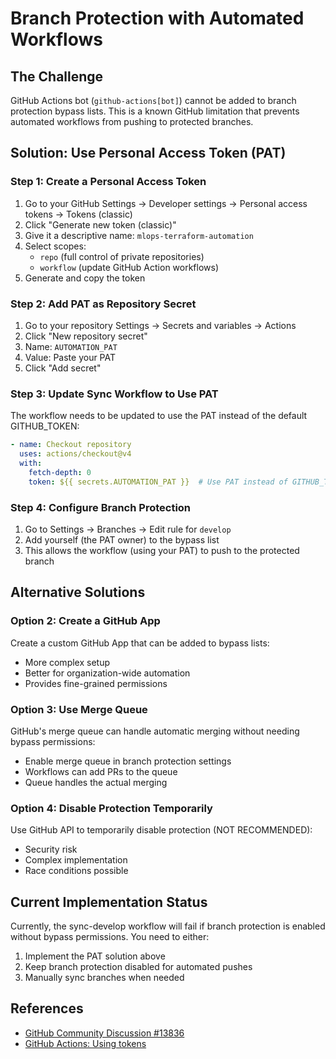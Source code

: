 # Branch Protection with Automated Workflows

## The Challenge

GitHub Actions bot (`github-actions[bot]`) cannot be added to branch protection bypass lists. This is a known GitHub limitation that prevents automated workflows from pushing to protected branches.

## Solution: Use Personal Access Token (PAT)

### Step 1: Create a Personal Access Token

1. Go to your GitHub Settings → Developer settings → Personal access tokens → Tokens (classic)
2. Click "Generate new token (classic)"
3. Give it a descriptive name: `mlops-terraform-automation`
4. Select scopes:
   - `repo` (full control of private repositories)
   - `workflow` (update GitHub Action workflows)
5. Generate and copy the token

### Step 2: Add PAT as Repository Secret

1. Go to your repository Settings → Secrets and variables → Actions
2. Click "New repository secret"
3. Name: `AUTOMATION_PAT`
4. Value: Paste your PAT
5. Click "Add secret"

### Step 3: Update Sync Workflow to Use PAT

The workflow needs to be updated to use the PAT instead of the default GITHUB_TOKEN:

```yaml
- name: Checkout repository
  uses: actions/checkout@v4
  with:
    fetch-depth: 0
    token: ${{ secrets.AUTOMATION_PAT }}  # Use PAT instead of GITHUB_TOKEN
```

### Step 4: Configure Branch Protection

1. Go to Settings → Branches → Edit rule for `develop`
2. Add yourself (the PAT owner) to the bypass list
3. This allows the workflow (using your PAT) to push to the protected branch

## Alternative Solutions

### Option 2: Create a GitHub App

Create a custom GitHub App that can be added to bypass lists:
- More complex setup
- Better for organization-wide automation
- Provides fine-grained permissions

### Option 3: Use Merge Queue

GitHub's merge queue can handle automatic merging without needing bypass permissions:
- Enable merge queue in branch protection settings
- Workflows can add PRs to the queue
- Queue handles the actual merging

### Option 4: Disable Protection Temporarily

Use GitHub API to temporarily disable protection (NOT RECOMMENDED):
- Security risk
- Complex implementation
- Race conditions possible

## Current Implementation Status

Currently, the sync-develop workflow will fail if branch protection is enabled without bypass permissions. You need to either:
1. Implement the PAT solution above
2. Keep branch protection disabled for automated pushes
3. Manually sync branches when needed

## References

- [GitHub Community Discussion #13836](https://github.com/orgs/community/discussions/13836)
- [GitHub Actions: Using tokens](https://docs.github.com/en/actions/security-guides/automatic-token-authentication)